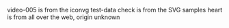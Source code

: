 video-005 is from the iconvg test-data
check is from the SVG samples
heart is from all over the web, origin unknown
